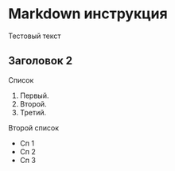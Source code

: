 # Markdown инструкция 

Тестовый текст

## Заголовок 2

Список

1. Первый.
2. Второй.
3. Третий.

Второй список

- Сп 1
- Сп 2
- Сп 3


